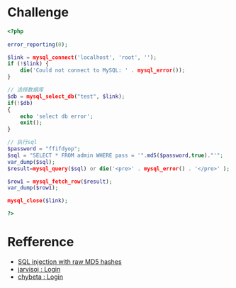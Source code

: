 # Challenge 
```php
<?php 
    
error_reporting(0);

$link = mysql_connect('localhost', 'root', '');
if (!$link) { 
    die('Could not connect to MySQL: ' . mysql_error()); 
} 

// 选择数据库
$db = mysql_select_db("test", $link);
if(!$db)
{
    echo 'select db error';
    exit();
}

// 执行sql
$password = "ffifdyop";
$sql = "SELECT * FROM admin WHERE pass = '".md5($password,true)."'";
var_dump($sql);
$result=mysql_query($sql) or die('<pre>' . mysql_error() . '</pre>' );

$row1 = mysql_fetch_row($result);
var_dump($row1);

mysql_close($link);

?>
```

# Refference 
+ [SQL injection with raw MD5 hashes](https://joychou.org/web/SQL-injection-with-raw-MD5-hashes.html)
+ [jarvisoj : Login](v)
+ [chybeta : Login](https://chybeta.github.io/2017/07/05/jarvisoj-web-writeup/#Login)
